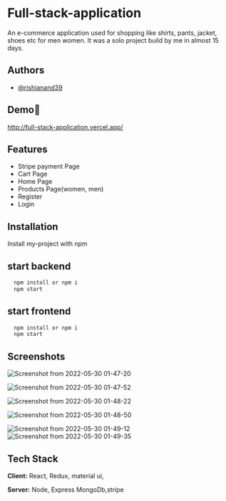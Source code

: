 
# Full-stack-application

An e-commerce application used for shopping like shirts, pants, jacket, shoes etc for men women. It was a solo project build by me in almost 15 days.



## Authors

- [@rishianand39](https://www.github.com/rishianand39)




## Demo🚀

http://full-stack-application.vercel.app/




## Features

- Stripe payment Page
- Cart Page
- Home Page
- Products Page(women, men)
- Register
- Login





## Installation

Install my-project with npm

## start backend
```bash
  npm install or npm i
  npm start
```

## start frontend
```bash
  npm install or npm i
  npm start
```

    



## Screenshots

![Screenshot from 2022-05-30 01-47-20](https://user-images.githubusercontent.com/97423069/170889855-26b56d98-a8fd-4cf5-b300-4e5e945b9890.png)

![Screenshot from 2022-05-30 01-47-52](https://user-images.githubusercontent.com/97423069/170890027-b0422c5b-66ed-4c36-a523-816eb2125ac0.png)

![Screenshot from 2022-05-30 01-48-22](https://user-images.githubusercontent.com/97423069/170889891-c5e15735-5dff-4f5a-a8a8-414a28de3fb8.png)

![Screenshot from 2022-05-30 01-48-50](https://user-images.githubusercontent.com/97423069/170889893-e65baf36-407c-4059-9fbc-eb3fed276384.png)

![Screenshot from 2022-05-30 01-49-12](https://user-images.githubusercontent.com/97423069/170889895-255a35fb-a76d-4ff0-87ad-116d45a78552.png)
![Screenshot from 2022-05-30 01-49-35](https://user-images.githubusercontent.com/97423069/170889897-f58c3b91-faa7-4b88-9a53-38f4489f1c0e.png)



## Tech Stack

**Client:** React, Redux, material ui,

**Server:** Node, Express MongoDb,stripe

